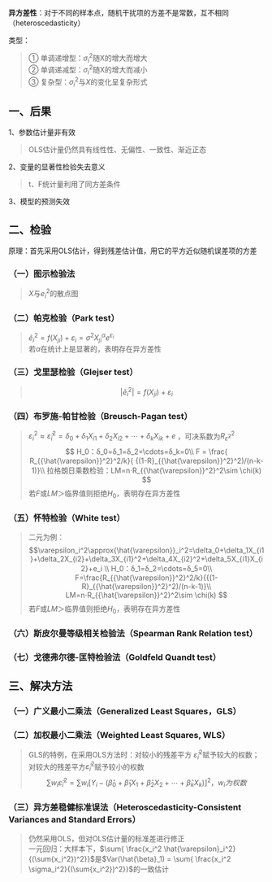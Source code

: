 



**异方差性**：对于不同的样本点，随机干扰项的方差不是常数，互不相同（heteroscedasticity）

类型：
> ① 单调递增型：$\sigma_i^2$随X的增大而增大  
> ② 单调递减型：$\sigma_i^2$随X的增大而减小  
> ③ 复杂型：$\sigma_i^2$与$X$的变化呈复杂形式

## 一、后果
1、参数估计量非有效
> OLS估计量仍然具有线性性、无偏性、一致性、渐近正态

2、变量的显著性检验失去意义
> t、F统计量利用了同方差条件


3、模型的预测失效

## 二、检验
原理：首先采用OLS估计，得到残差估计值，用它的平方近似随机误差项的方差

### （一）图示检验法

> $X$与$e_i^2$的散点图

### （二）帕克检验（Park test）

> $\tilde{e} _i^2 =f(X_{ji})+\varepsilon_{i} =\sigma^2X_{ji}^\alpha e^{\varepsilon_i}$  
> 若$\alpha$在统计上是显著的，表明存在异方差性

### （三）戈里瑟检验（Glejser test）

> $$
> \left|{\widetilde{e}}_i^2\right| =f\left(X_{ji}\right)+\varepsilon_i
> $$

### （四）布罗施-帕甘检验（Breusch-Pagan test）

> $\varepsilon_i^2\approx{\hat{\varepsilon}}_i^2=\delta_0+\delta_1X_{i1}+\delta_2X_{i2}+\cdots+\delta_kX_{ik}+e$ ，可决系数为$R_{{\hat{\varepsilon}}^2}^2$  
> $$
> H_0：δ_0=δ_1=δ_2=\cdots=δ_k=0\\ F =  \frac{ R_{{\hat{\varepsilon}}^2}^2/k}{    {(1-R}_{{\hat{\varepsilon}}^2}^2)/(n-k-1)}\\ 拉格朗日乘数检验：LM=n⋅R_{{\hat{\varepsilon}}^2}^2\sim \chi(k) 
> $$
> 若$F$或$LM$＞临界值则拒绝$H_0$，表明存在异方差性

### （五）怀特检验（White test）

> 二元为例：
> $$\varepsilon_i^2\approx{\hat{\varepsilon}}_i^2=\delta_0+\delta_1X_{i1}+\delta_2X_{i2}+\delta_3X_{i1}^2+\delta_4X_{i2}^2+\delta_5X_{i1}X_{i2}+e_i \\ H_0：δ_1=δ_2=\cdots=δ_5=0\\ F=\frac{R_{{\hat{\varepsilon}}^2}^2/k}{{(1-R}_{{\hat{\varepsilon}}^2}^2)/(n-k-1)}\\ LM=n⋅R_{{\hat{\varepsilon}}^2}^2\sim \chi(k) $$
> 若$F$或$LM$＞临界值则拒绝$H_0$，表明存在异方差性

### （六）斯皮尔曼等级相关检验法（Spearman Rank Relation test）

### （七）戈德弗尔德-匡特检验法（Goldfeld Quandt test）

## 三、解决方法

### （一）广义最小二乘法（Generalized Least Squares，GLS）

### （二）加权最小二乘法（Weighted Least Squares, WLS）

> GLS的特例，在采用OLS方法时：对较小的残差平方 $\hat{\varepsilon}_i^2$赋予较大的权数；对较大的残差平方$\hat{\varepsilon}_i^2$赋予较小的权数
> $$
> \sum{w_i \hat{\varepsilon}_i^2}=\sum{w_i\left[Y_i-(\hat{\beta}_0+\hat{\beta}_1 X_1 + \hat{\beta}_2 X_2 +\cdots+\hat{\beta}_k X_k)\right]^2}，w_i为权数
> $$

### （三）异方差稳健标准误法（Heteroscedasticity-Consistent Variances and Standard Errors）

> 仍然采用OLS，但对OLS估计量的标准差进行修正  
> 一元回归：大样本下，$\sum{ \frac{x_i^2 \hat{\varepsilon}_i^2}{(\sum{x_i^2})^2}}$是$Var(\hat{\beta}_1) = \sum{ \frac{x_i^2 \sigma_i^2}{(\sum{x_i^2})^2}}$的一致估计


